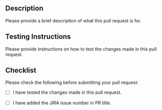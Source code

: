 ## Description
Please provide a brief description of what this pull request is for.

## Testing Instructions
Please provide instructions on how to test the changes made in this pull request.

## Checklist
Please check the following before submitting your pull request:
- [ ] I have tested the changes made in this pull request.
- [ ] I have added the JIRA issue number in PR title.

